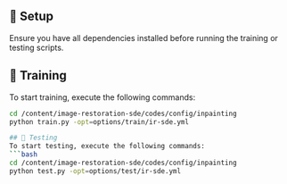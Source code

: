 
## 📌 Setup  
Ensure you have all dependencies installed before running the training or testing scripts.


## 🚀 Training  
To start training, execute the following commands:  
```bash
cd /content/image-restoration-sde/codes/config/inpainting
python train.py -opt=options/train/ir-sde.yml

## 🚀 Testing
To start testing, execute the following commands:  
```bash
cd /content/image-restoration-sde/codes/config/inpainting
python test.py -opt=options/test/ir-sde.yml
